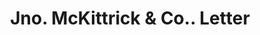 ---
doi: 10.7916/D82C091M
date_other: '1870'
date_other_textual: 1870-1879
form: correspondence
genre:
- Letters (correspondence)
name:
- Jno. McKittrick & Co.
object_in_context_url: https://biggert.cul.columbia.edu/items/view/ave_biggert_00711
subject_hierarchical_geographic:
- St. Louis, Missouri, United States
subject_name:
- Jno. McKittrick & Co.
title: Jno. McKittrick & Co.. Letter
sort_title: Jno. McKittrick & Co.. Letter
call_number: ave_biggert_00711
coordinates:
- 38.62722222222222,-90.19777777777779
pid: ave_biggert_00711
identifiers: ave_biggert_00711
permalink: /biggert/ave_biggert_00711/
layout: iiif-image-page
---